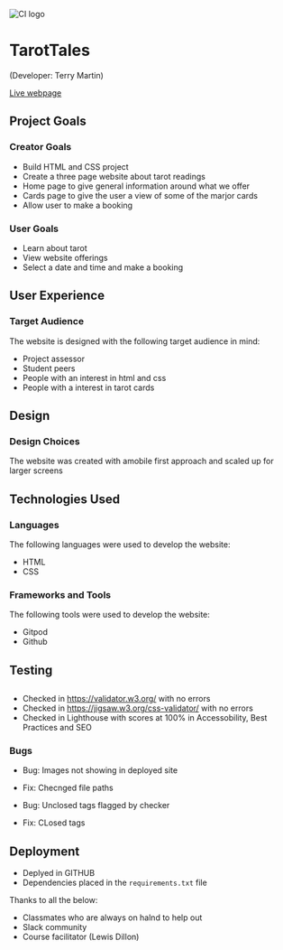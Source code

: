 ![CI logo](https://codeinstitute.s3.amazonaws.com/fullstack/ci_logo_small.png)

# TarotTales
(Developer: Terry Martin)


[Live webpage](terry-martin.github.io/tarot-tales/)


## Project Goals

### Creator Goals
- Build HTML and CSS project
- Create a three page website about tarot readings
- Home page to give general information around what we offer
- Cards page to give the user a view of some of the marjor cards
- Allow user to make a booking


### User Goals
- Learn about tarot
- View website offerings
- Select a date and time and make a booking


## User Experience

### Target Audience
The website is designed with the following target audience in mind:
- Project assessor
- Student peers
- People with an interest in html and css
- People with a interest in tarot cards


## Design

### Design Choices
The website was created with amobile first approach and scaled up for larger screens

## Technologies Used

### Languages
The following languages were used to develop the website:
- HTML
- CSS

### Frameworks and Tools
The following tools were used to develop the website:
- Gitpod
- Github



## Testing

##

- Checked in https://validator.w3.org/ with no errors
- Checked in https://jigsaw.w3.org/css-validator/ with no errors
- Checked in Lighthouse with scores at 100% in Accessobility, Best Practices and SEO


### Bugs

- Bug: Images not showing in deployed site
- Fix: Checnged file paths

- Bug: Unclosed tags flagged by checker
- Fix: CLosed tags



## Deployment
- Deplyed in GITHUB
- Dependencies placed in the `requirements.txt` file



Thanks to all the below:
- Classmates who are always on halnd to help out
- Slack community
- Course facilitator (Lewis Dillon)